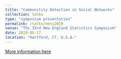 ```yaml
---
title: "Communitity Detection in Social Networks"
collection: talks
type: "symposium presentation"
permalink: /talks/ness2019
venue: "The 33rd New England Statistics Symposium"
date: 2019-05-17
location: "Hartford, CT, U.S.A."
---
```


[More information here](https://s3.amazonaws.com/nestat.org/media/doc/NESS2019/program.pdf)
